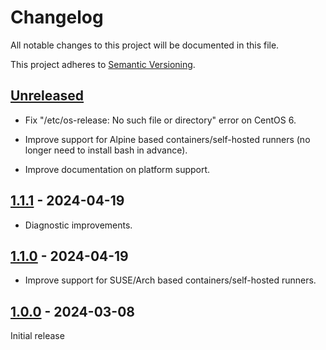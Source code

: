 # Changelog

All notable changes to this project will be documented in this file.

This project adheres to [Semantic Versioning](https://semver.org).

<!--
Note: In this file, do not use the hard wrap in the middle of a sentence for compatibility with GitHub comment style markdown rendering.
-->

## [Unreleased]

- Fix "/etc/os-release: No such file or directory" error on CentOS 6.

- Improve support for Alpine based containers/self-hosted runners (no longer need to install bash in advance).

- Improve documentation on platform support.

## [1.1.1] - 2024-04-19

- Diagnostic improvements.

## [1.1.0] - 2024-04-19

- Improve support for SUSE/Arch based containers/self-hosted runners.

## [1.0.0] - 2024-03-08

Initial release

[Unreleased]: https://github.com/taiki-e/checkout-action/compare/v1.1.1...HEAD
[1.1.1]: https://github.com/taiki-e/checkout-action/compare/v1.1.0...v1.1.1
[1.1.0]: https://github.com/taiki-e/checkout-action/compare/v1.0.0...v1.1.0
[1.0.0]: https://github.com/taiki-e/checkout-action/releases/tag/v1.0.0
